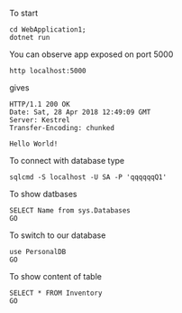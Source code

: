 To start

```
cd WebApplication1;
dotnet run
```

You can observe app exposed on port 5000

```
http localhost:5000
```

gives

```
HTTP/1.1 200 OK
Date: Sat, 28 Apr 2018 12:49:09 GMT
Server: Kestrel
Transfer-Encoding: chunked

Hello World!
```

To connect with database type

```
sqlcmd -S localhost -U SA -P 'qqqqqqQ1'
```

To show datbases

```
SELECT Name from sys.Databases
GO
```

To switch to our database

```
use PersonalDB
GO
```

To show content of table

```
SELECT * FROM Inventory
GO
```

